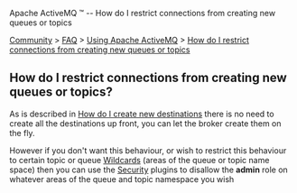 Apache ActiveMQ ™ -- How do I restrict connections from creating new queues or topics 

[Community](community.html) > [FAQ](faq.html) > [Using Apache ActiveMQ](using-apache-activemq.html) > [How do I restrict connections from creating new queues or topics](how-do-i-restrict-connections-from-creating-new-queues-or-topics.html)


How do I restrict connections from creating new queues or topics?
-----------------------------------------------------------------

As is described in [How do I create new destinations](how-do-i-create-new-destinations.html) there is no need to create all the destinations up front, you can let the broker create them on the fly.

However if you don't want this behaviour, or wish to restrict this behaviour to certain topic or queue [Wildcards](wildcards.html) (areas of the queue or topic name space) then you can use the [Security](security.html) plugins to disallow the **admin** role on whatever areas of the queue and topic namespace you wish

